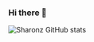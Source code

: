 ### Hi there 👋

![Sharonz GitHub stats](https://github-readme-stats.vercel.app/api?username=mrnobody503&theme=chartreuse-dark&show_icons=true)

<!-- Currently disabled repo stats card
[![Readme Card](https://github-readme-stats.vercel.app/api/pin/?username=mrnobody503&repo=github-readme-stats)](https://github.com/anuraghazra/github-readme-stats)



**MrNobody503/MrNobody503** is a ✨ _special_ ✨ repository because its `README.md` (this file) appears on your GitHub profile.

Here are some ideas to get you started:

- 🔭 I’m currently working on ...
- 🌱 I’m currently learning ...
- 👯 I’m looking to collaborate on ...
- 🤔 I’m looking for help with ...
- 💬 Ask me about ...
- 📫 How to reach me: ...
- 😄 Pronouns: ...
- ⚡ Fun fact: ...
-->
